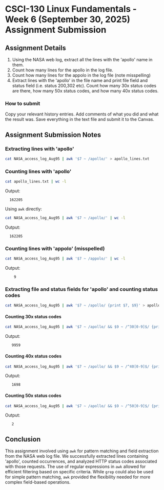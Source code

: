 # CSCI-130 Linux Fundamentals - Week 6 (September 30, 2025) Assignment Submission

## Assignment Details

1. Using the NASA web log, extract all the lines with the 'apollo' name in them.
2. Count how many lines for the apollo in the log file.
3. Count how many lines for the appolo in the log file (note misspelling)
4. Extract lines with the 'apollo' in the file name and print file field and status field (i.e. status 200,302 etc). Count how many 30x status codes are there, how many 50x status codes, and how many 40x status codes.

### How to submit

Copy your relevant history entries. Add comments of what you did and what the result
was. Save everything in the text file and submit it to the Canvas.

## Assignment Submission Notes

### Extracting lines with 'apollo'

```bash
cat NASA_access_log_Aug95 | awk '$7 ~ /apollo/' > apollo_lines.txt
```

### Counting lines with 'apollo'

```bash
cat apollo_lines.txt | wc -l
```

Output:

```text
  162205
```

Using `awk` directly:

```bash
cat NASA_access_log_Aug95 | awk '$7 ~ /apollo/' | wc -l
```

Output:

```text
  162205
```

### Counting lines with 'appolo' (misspelled)

```bash
cat NASA_access_log_Aug95 | awk '$7 ~ /appolo/' | wc -l
```

Output:

```text
    9
```

### Extracting file and status fields for 'apollo' and counting status codes

```bash
cat NASA_access_log_Aug95 | awk '$7 ~ /apollo/ {print $7, $9}' > apollo_status.txt
```

#### Counting 30x status codes

```bash
cat NASA_access_log_Aug95 | awk '$7 ~ /apollo/ && $9 ~ /^30[0-9]$/ {print $7, $9}' | wc -l > apollo_30x_count.txt
```

Output:

```text
   9959
```

#### Counting 40x status codes

```bash
cat NASA_access_log_Aug95 | awk '$7 ~ /apollo/ && $9 ~ /^40[0-9]$/ {print $7, $9}' | wc -l > apollo_40x_count.txt
```

Output:

```text
   1698
```

#### Counting 50x status codes

```bash
cat NASA_access_log_Aug95 | awk '$7 ~ /apollo/ && $9 ~ /^50[0-9]$/ {print $7, $9}' | wc -l > apollo_50x_count.txt
```

Output:

```text
   2
```

## Conclusion

This assignment involved using `awk` for pattern matching and field extraction from the NASA web log file. We successfully extracted lines containing 'apollo', counted occurrences, and analyzed HTTP status codes associated with those requests. The use of regular expressions in `awk` allowed for efficient filtering based on specific criteria. While `grep` could also be used for simple pattern matching, `awk` provided the flexibility needed for more complex field-based operations.
